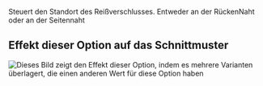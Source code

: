 Steuert den Standort des Reißverschlusses. Entweder an der RückenNaht oder an der Seitennaht

## Effekt dieser Option auf das Schnittmuster

![Dieses Bild zeigt den Effekt dieser Option, indem es mehrere Varianten überlagert, die einen anderen Wert für diese Option haben](penelope_zipperlocation_sample.svg "Effekt dieser Option auf das Schnittmuster")
